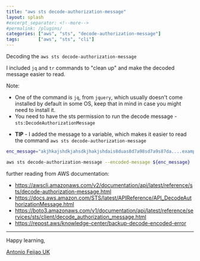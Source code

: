 ```yaml
---
title: "aws sts decode-authorization-message"
layout: splash
#excerpt_separator: <!--more-->
#permalink: /plugins/
categories: ["aws", "sts", "decode-authorization-message"]
tags:       ["aws", "sts", "cli"]
---
```


Decoding the `aws sts decode-authorization-message`

I included `jq` and `tr` commands to "clean up"  and make the decoded message easier to read.

Note:
- One of the command is `jq`, from `jquery`, which usually doesn't come installed by default in some OS, keep that in mind in case you might need to install it.
- You need to have the sts permission to run the decode message - `sts:DecodeAuthorizationMessage`

* **TIP** - I added the message to a variable, which makes it easier to read the command `aws sts decode-authorization-message`

```bash
enc_message="akjhkajshdkjahsdkjhakjshdais8duas8d7a98sd7a9s87da....example...." #replace with your encoded message

aws sts decode-authorization-message --encoded-message ${enc_message} | jq '.DecodedMessage' | tr -d '\\' | tr ',' '\n'
```

further reading from AWS documentation:

* <https://awscli.amazonaws.com/v2/documentation/api/latest/reference/sts/decode-authorization-message.html>
* <https://docs.aws.amazon.com/STS/latest/APIReference/API_DecodeAuthorizationMessage.html>
* <https://boto3.amazonaws.com/v1/documentation/api/latest/reference/services/sts/client/decode_authorization_message.html>
* <https://repost.aws/knowledge-center/backup-decode-encoded-error>

---

Happy learning,

[Antonio Feijao UK](https://www.antoniofeijao.com/)

